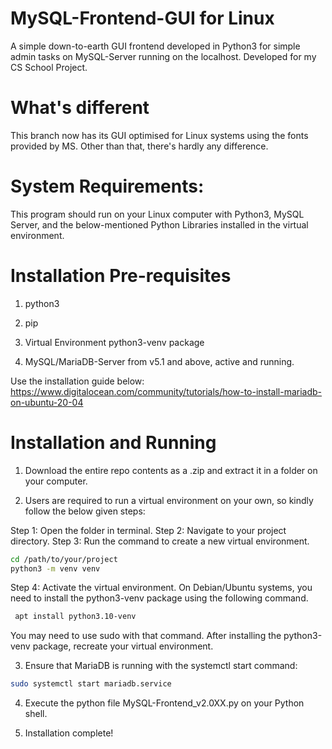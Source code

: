 # MySQL-Frontend-GUI for Linux
A simple down-to-earth GUI frontend developed in Python3 for simple admin tasks on MySQL-Server running on the localhost. Developed for my CS School Project.

# What's different
This branch now has its GUI optimised for Linux systems using the fonts provided by MS.
Other than that, there's hardly any difference.

# System Requirements:
This program should run on your Linux computer with Python3, MySQL Server, and the below-mentioned Python Libraries installed in the virtual environment.

# Installation Pre-requisites
1. python3

2. pip 

3. Virtual Environment python3-venv package


4. MySQL/MariaDB-Server from v5.1 and above, active and running.

Use the installation guide below:
https://www.digitalocean.com/community/tutorials/how-to-install-mariadb-on-ubuntu-20-04

# Installation and Running

1. Download the entire repo contents as a .zip and extract it in a folder on your computer.

2. Users are required to run a virtual environment on your own, so kindly follow the below given steps:

Step 1:
Open the folder in terminal.
Step 2:
Navigate to your project directory.
Step 3:
Run the command to create a new virtual environment.
```bash
cd /path/to/your/project
python3 -m venv venv
```
Step 4:
Activate the virtual environment.
On Debian/Ubuntu systems, you need to install the python3-venv
package using the following command.
```bash
 apt install python3.10-venv
```
You may need to use sudo with that command.  After installing the python3-venv
package, recreate your virtual environment.

3. Ensure that MariaDB is running with the systemctl start command:
```bash
sudo systemctl start mariadb.service
```
4. Execute the python file MySQL-Frontend_v2.0XX.py on your Python shell.

5. Installation complete!

